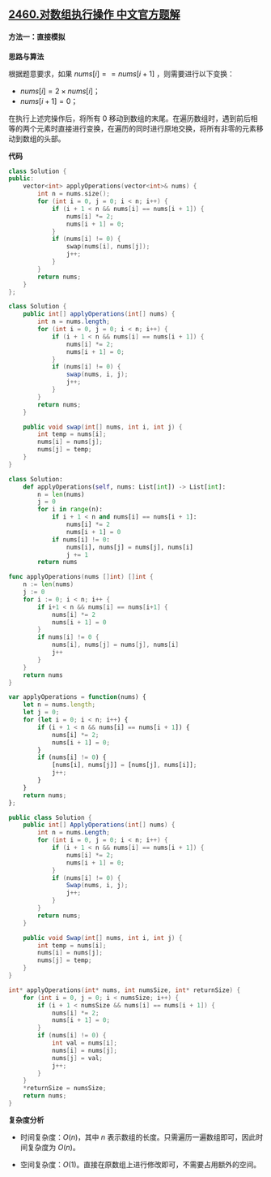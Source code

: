 ## [2460.对数组执行操作 中文官方题解](https://leetcode.cn/problems/apply-operations-to-an-array/solutions/100000/dui-shu-zu-zhi-xing-cao-zuo-by-leetcode-vz70b)

#### 方法一：直接模拟

**思路与算法**

根据题意要求，如果 $\textit{nums}[i] == \textit{nums}[i + 1]$ ，则需要进行以下变换：
+ $\textit{nums}[i] = 2 \times \textit{nums}[i]$；
+ $\textit{nums}[i + 1] = 0$；
  
在执行上述完操作后，将所有 $0$ 移动到数组的末尾。在遍历数组时，遇到前后相等的两个元素时直接进行变换，在遍历的同时进行原地交换，将所有非零的元素移动到数组的头部。

**代码**

```C++ [sol1-C++]
class Solution {
public:
    vector<int> applyOperations(vector<int>& nums) {
        int n = nums.size();
        for (int i = 0, j = 0; i < n; i++) {
            if (i + 1 < n && nums[i] == nums[i + 1]) {
                nums[i] *= 2;
                nums[i + 1] = 0;
            }
            if (nums[i] != 0) {
                swap(nums[i], nums[j]);
                j++;
            }
        }
        return nums;
    }
};
```

```Java [sol1-Java]
class Solution {
    public int[] applyOperations(int[] nums) {
        int n = nums.length;
        for (int i = 0, j = 0; i < n; i++) {
            if (i + 1 < n && nums[i] == nums[i + 1]) {
                nums[i] *= 2;
                nums[i + 1] = 0;
            }
            if (nums[i] != 0) {
                swap(nums, i, j);
                j++;
            }
        }
        return nums;
    }

    public void swap(int[] nums, int i, int j) {
        int temp = nums[i];
        nums[i] = nums[j];
        nums[j] = temp;
    }
}
```

```Python [sol1-Python3]
class Solution:
    def applyOperations(self, nums: List[int]) -> List[int]:
        n = len(nums)
        j = 0
        for i in range(n):
            if i + 1 < n and nums[i] == nums[i + 1]:
                nums[i] *= 2
                nums[i + 1] = 0
            if nums[i] != 0:
                nums[i], nums[j] = nums[j], nums[i]
                j += 1
        return nums
```

```Go [sol1-Go]
func applyOperations(nums []int) []int {
    n := len(nums)
    j := 0
    for i := 0; i < n; i++ {
        if i+1 < n && nums[i] == nums[i+1] {
            nums[i] *= 2
            nums[i + 1] = 0
        }
        if nums[i] != 0 {
            nums[i], nums[j] = nums[j], nums[i]
            j++
        }
    }
    return nums
}
```

```JavaScript [sol1-JavaScript]
var applyOperations = function(nums) {
    let n = nums.length;
    let j = 0;
    for (let i = 0; i < n; i++) {
        if (i + 1 < n && nums[i] == nums[i + 1]) {
            nums[i] *= 2;
            nums[i + 1] = 0;
        }
        if (nums[i] != 0) {
            [nums[i], nums[j]] = [nums[j], nums[i]];
            j++;
        }
    }
    return nums;
};
```

```C# [sol1-C#]
public class Solution {
    public int[] ApplyOperations(int[] nums) {
        int n = nums.Length;
        for (int i = 0, j = 0; i < n; i++) {
            if (i + 1 < n && nums[i] == nums[i + 1]) {
                nums[i] *= 2;
                nums[i + 1] = 0;
            }
            if (nums[i] != 0) {
                Swap(nums, i, j);
                j++;
            }
        }
        return nums;
    }

    public void Swap(int[] nums, int i, int j) {
        int temp = nums[i];
        nums[i] = nums[j];
        nums[j] = temp;
    }
}
```

```C [sol1-C]
int* applyOperations(int* nums, int numsSize, int* returnSize) {
    for (int i = 0, j = 0; i < numsSize; i++) {
        if (i + 1 < numsSize && nums[i] == nums[i + 1]) {
            nums[i] *= 2;
            nums[i + 1] = 0;
        }
        if (nums[i] != 0) {
            int val = nums[i];
            nums[i] = nums[j];
            nums[j] = val; 
            j++;
        }
    }
    *returnSize = numsSize;
    return nums;
}
```

**复杂度分析**

- 时间复杂度：$O(n)$，其中 $n$ 表示数组的长度。只需遍历一遍数组即可，因此时间复杂度为 $O(n)$。

- 空间复杂度：$O(1)$。直接在原数组上进行修改即可，不需要占用额外的空间。